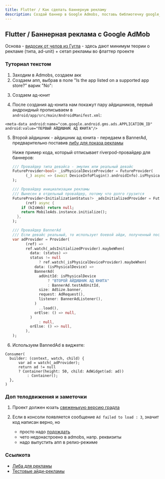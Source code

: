 ```yaml
---
title: Flutter / Как сделать баннерную рекламу 
description: Создай баннер в Google Admobs, поставь библиотечку google_mobile_ads и вуаля 
---
```


## Flutter / Баннерная реклама с Google AdMob

Основа - [видосик от челов из Гугла](https://www.youtube.com/watch?v=m0d_pbgeeG8&t=2s) - здесь дают минимум теории о рекламе (типа, ad-unit) + сетап
рекламы во флаттер проекте

### Туториал текстом

1. Заходим в Admobs, создаем акк
2. Создаем апп, выбрав в поле "Is the app listed on a supported app store?" варик "No":

<img-row :images="['/dev/add_app_1.png', '/dev/add_app_2.png']"></img-row>

3. Создаем ад-юнит

<img-row :images="['/dev/ad_unit_1.png']"></img-row>

4. После создания ад-юнита нам покажут пару айдишников, первый андроидный прописываем
   в `android/app/src/main/AndroidManifest.xml`:

  ```
  <meta-data android:name="com.google.android.gms.ads.APPLICATION_ID" android:value="ПЕРВЫЙ АЙДИШНИК АД ЮНИТА"/>
  ```

5. Второй айдишник - айдишник ад юнита - передаем в BannerAd, предварительно поставив [либу для показа рекламы](https://pub.dev/packages/google_mobile_ads) 

   Ниже пример кода, который отписывает riverpod-провайдер для баннеров:

    ```dart
    /// Провайдер типа девайса - эмулик или реальный девайс
    FutureProvider<bool> _isPhysicalDeviceProvider = FutureProvider(
          (_) async => (await DeviceInfoPlugin().androidInfo).isPhysicalDevice ?? false,
    );
    
    /// Провайдер инициализации рекламы
    /// Вынесен в отдельный провайдер, потому что долго грузится
    FutureProvider<InitializationStatus?> _adsInitializedProvider = FutureProvider(
          (ref) async {
        if (kIsWeb) return null;
        return MobileAds.instance.initialize();
      },
    );
    
    /// Провайдер BannerAd
    /// Если девайс реальный, то использует боевой айди, полученный после шага 3
    var adProvider = Provider(
          (ref) =>
          ref.watch(_adsInitializedProvider).maybeWhen(
            data: (status) =>
            status != null
                ? ref.watch(_isPhysicalDeviceProvider).maybeWhen(
              data: (isPhysicalDevice) =>
              BannerAd(
                adUnitId: isPhysicalDevice
                    ? "ВТОРОЙ АЙДИШНИК АД ЮНИТА"
                    : BannerAd.testAdUnitId,
                size: AdSize.banner,
                request: AdRequest(),
                listener: BannerAdListener(),
              )
                ..load(),
              orElse: () => null,
            )
                : null,
            orElse: () => null,
          ),
    );
    ```

6. Используем BannedAd в виджете:

  ```
  Consumer(
    builder: (context, watch, child) {
        var ad = watch(_adProvider);
        return ad != null
        ? Container(height: 50, child: AdWidget(ad: ad))
            : Container();
    },
  )
  ```

### Доп телодвижения и заметочки

1. Проект должен
   юзать [свеженькую версию градла](https://github.com/googleads/googleads-mobile-flutter/issues/127#issuecomment-810022705)
2. Если в консоли появляется сообщение `Ad failed to load : 3`, значит код написан верно, но
   
    - просто надо [подождать](https://stackoverflow.com/questions/33566485/failed-to-load-ad-3)
    - чето недонастроено в admobs, напр. реквизиты
    - надо выпустить апп в релиз-режиме

### Ссылкота

- [Либа для рекламы](https://github.com/googleads/googleads-mobile-flutter)
- [Тестовые айди-рекламы](https://developers.google.com/admob/android/test-ads#sample%5C_ad%5C_units)

